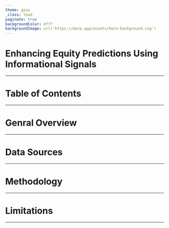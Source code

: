 ```yaml
---
theme: gaia
_class: lead
paginate: true
backgroundColor: #fff
backgroundImage: url('https://marp.app/assets/hero-background.svg')
---
```


# **Enhancing Equity Predictions Using Informational Signals**

---

# **Table of Contents**

---

# **Genral Overview**

---

# **Data Sources**

---

# **Methodology**

---

# **Limitations**

---